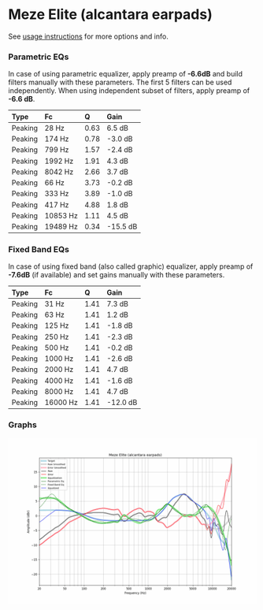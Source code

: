 # Meze Elite (alcantara earpads)
See [usage instructions](https://github.com/jaakkopasanen/AutoEq#usage) for more options and info.

### Parametric EQs
In case of using parametric equalizer, apply preamp of **-6.6dB** and build filters manually
with these parameters. The first 5 filters can be used independently.
When using independent subset of filters, apply preamp of **-6.6 dB**.

| Type    | Fc       |    Q | Gain     |
|:--------|:---------|:-----|:---------|
| Peaking | 28 Hz    | 0.63 | 6.5 dB   |
| Peaking | 174 Hz   | 0.78 | -3.0 dB  |
| Peaking | 799 Hz   | 1.57 | -2.4 dB  |
| Peaking | 1992 Hz  | 1.91 | 4.3 dB   |
| Peaking | 8042 Hz  | 2.66 | 3.7 dB   |
| Peaking | 66 Hz    | 3.73 | -0.2 dB  |
| Peaking | 333 Hz   | 3.89 | -1.0 dB  |
| Peaking | 417 Hz   | 4.88 | 1.8 dB   |
| Peaking | 10853 Hz | 1.11 | 4.5 dB   |
| Peaking | 19489 Hz | 0.34 | -15.5 dB |

### Fixed Band EQs
In case of using fixed band (also called graphic) equalizer, apply preamp of **-7.6dB**
(if available) and set gains manually with these parameters.

| Type    | Fc       |    Q | Gain     |
|:--------|:---------|:-----|:---------|
| Peaking | 31 Hz    | 1.41 | 7.3 dB   |
| Peaking | 63 Hz    | 1.41 | 1.2 dB   |
| Peaking | 125 Hz   | 1.41 | -1.8 dB  |
| Peaking | 250 Hz   | 1.41 | -2.3 dB  |
| Peaking | 500 Hz   | 1.41 | -0.2 dB  |
| Peaking | 1000 Hz  | 1.41 | -2.6 dB  |
| Peaking | 2000 Hz  | 1.41 | 4.7 dB   |
| Peaking | 4000 Hz  | 1.41 | -1.6 dB  |
| Peaking | 8000 Hz  | 1.41 | 4.7 dB   |
| Peaking | 16000 Hz | 1.41 | -12.0 dB |

### Graphs
![](./Meze%20Elite%20(alcantara%20earpads).png)